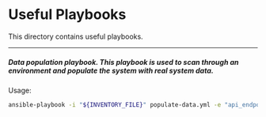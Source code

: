 # Useful Playbooks

This directory contains useful playbooks.

----

##### Data population playbook. This playbook is used to scan through an environment and populate the system with real system data.

Usage:
``` bash
ansible-playbook -i "${INVENTORY_FILE}" populate-data.yml -e "api_endpoint=http://172.99.106.30:5150" -e "api_entity=Ent1" -e "api_environment=Env1"
```
